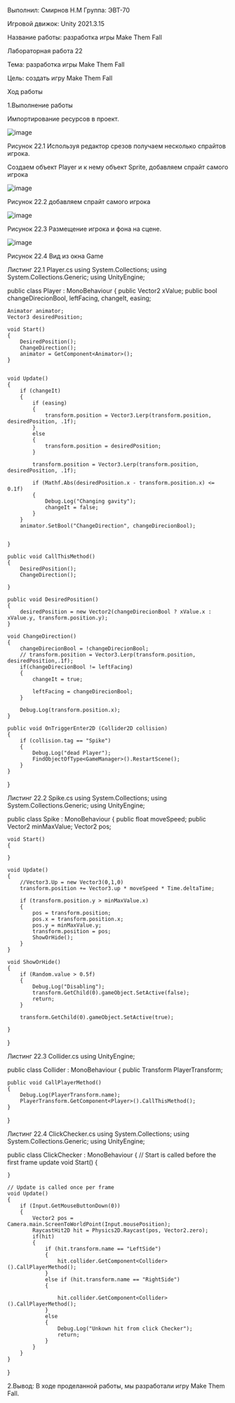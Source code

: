Выполнил: Смирнов Н.М
Группа: ЭВТ-70

Игровой движок: Unity 2021.3.15

Название работы: разработка игры Make Them Fall

Лабораторная работа 22

Тема: разработка игры Make Them Fall

Цель: создать игру Make Them Fall

Ход работы

1.Выполнение работы

Импортирование ресурсов в проект.

![image](https://user-images.githubusercontent.com/119733911/205502259-156e99a0-892d-468d-8971-458983aee469.png)

Рисунок 22.1 Используя редактор срезов получаем несколько спрайтов игрока.


Создаем объект Player и к нему объект Sprite, добавляем спрайт самого игрока 

![image](https://user-images.githubusercontent.com/119733911/205502288-8f6d2a35-38d9-4f94-b615-56dd6d9dbc66.png)

Рисунок 22.2 добавляем спрайт самого игрока 

![image](https://user-images.githubusercontent.com/119733911/205502293-183fddd8-6d1d-4ed0-a3a9-9848304a017d.png)

Рисунок 22.3 Размещение игрока и фона на сцене.

![image](https://user-images.githubusercontent.com/119733911/205502369-27da782a-ee81-4890-b1bb-40f2d0da6e2e.png)

Рисунок 22.4 Вид из окна Game

Листинг 22.1 Player.cs
using System.Collections;
using System.Collections.Generic;
using UnityEngine;

public class Player : MonoBehaviour
{
    public Vector2 xValue;
    public bool changeDirecionBool, leftFacing, changeIt, easing;

    Animator animator;
    Vector3 desiredPosition;

    void Start()
    {
        DesiredPosition();
        ChangeDirection();
        animator = GetComponent<Animator>();
    }   


    void Update()
    {
        if (changeIt)
        {
            if (easing)
            {
                transform.position = Vector3.Lerp(transform.position, desiredPosition, .1f);
            }
            else
            {
                transform.position = desiredPosition;
            }

            transform.position = Vector3.Lerp(transform.position, desiredPosition, .1f);

            if (Mathf.Abs(desiredPosition.x - transform.position.x) <= 0.1f)
            {
                Debug.Log("Changing gavity");
                changeIt = false;
            }
        }
        animator.SetBool("ChangeDirection", changeDirecionBool);


    }

    public void CallThisMethod()
    {
        DesiredPosition();
        ChangeDirection();

    }

    public void DesiredPosition()
    {
        desiredPosition = new Vector2(changeDirecionBool ? xValue.x : xValue.y, transform.position.y);
    }

    void ChangeDirection()
    {
        changeDirecionBool = !changeDirecionBool;
        // transform.position = Vector3.Lerp(transform.position, desiredPosition,.1f);
        if(changeDirecionBool != leftFacing)
        {
            changeIt = true;

            leftFacing = changeDirecionBool;
        }

        Debug.Log(transform.position.x);
    }

    public void OnTriggerEnter2D (Collider2D collision)
    {
        if (collision.tag == "Spike")
        {
            Debug.Log("dead Player");
            FindObjectOfType<GameManager>().RestartScene();
        }
    }
}


Листинг 22.2 Spike.cs
using System.Collections;
using System.Collections.Generic;
using UnityEngine;

public class Spike : MonoBehaviour
{
    public float moveSpeed;
    public Vector2 minMaxValue;
    Vector2 pos;

    void Start()
    {
        
    }

    void Update()
    {
        //Vector3.Up = new Vector3(0,1,0)
        transform.position += Vector3.up * moveSpeed * Time.deltaTime;

        if (transform.position.y > minMaxValue.x)
        {
            pos = transform.position;
            pos.x = transform.position.x;
            pos.y = minMaxValue.y;
            transform.position = pos;
            ShowOrHide();
        }
    }

    void ShowOrHide()
    {
        if (Random.value > 0.5f)
        {
            Debug.Log("Disabling");
            transform.GetChild(0).gameObject.SetActive(false);
            return;
        }

        transform.GetChild(0).gameObject.SetActive(true);

    }
}

Листинг 22.3 Collider.cs
using UnityEngine;

public class Collider : MonoBehaviour
{
    public Transform PlayerTransform;

    public void CallPlayerMethod()
    {
        Debug.Log(PlayerTransform.name);
        PlayerTransform.GetComponent<Player>().CallThisMethod();
    }

}

Листинг 22.4 ClickChecker.cs
using System.Collections;
using System.Collections.Generic;
using UnityEngine;

public class ClickChecker : MonoBehaviour
{
    // Start is called before the first frame update
    void Start()
    {
        
    }

    // Update is called once per frame
    void Update()
    {
        if (Input.GetMouseButtonDown(0))
        {
            Vector2 pos = Camera.main.ScreenToWorldPoint(Input.mousePosition);
            RaycastHit2D hit = Physics2D.Raycast(pos, Vector2.zero);
            if(hit)
            {
                if (hit.transform.name == "LeftSide")
                {
                    hit.collider.GetComponent<Collider>().CallPlayerMethod();
                }
                else if (hit.transform.name == "RightSide")
                {

                    hit.collider.GetComponent<Collider>().CallPlayerMethod();
                }
                else
                {
                    Debug.Log("Unkown hit from click Checker");
                    return;
                }
            }
        }
    }
}

2.Вывод:
В ходе проделанной работы, мы разработали игру Make Them Fall.
